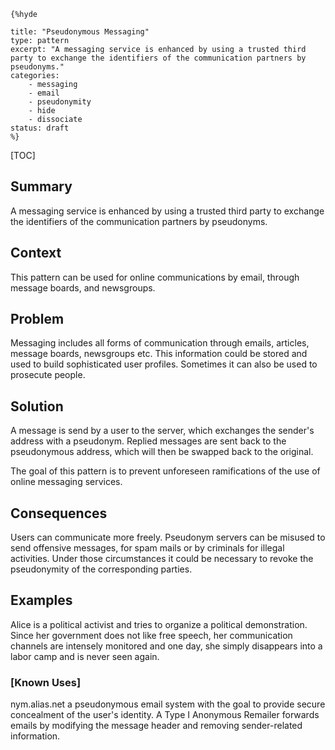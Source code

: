     {%hyde

    title: "Pseudonymous Messaging"
    type: pattern
    excerpt: "A messaging service is enhanced by using a trusted third
    party to exchange the identifiers of the communication partners by
    pseudonyms."
    categories: 
        - messaging
        - email
        - pseudonymity
        - hide
        - dissociate
    status: draft
    %}

[TOC]

<!--### [Also Known As]-->
<!-- All other names the pattern is known by.-->



## Summary
<!-- One short paragraph summarising the pattern.-->

A messaging service is enhanced by using a trusted third party to
exchange the identifiers of the communication partners by pseudonyms.

## Context
<!-- The situations in which the pattern may apply.-->

This pattern can be used for online communications by email, through
message boards, and newsgroups.

## Problem
<!-- The problem a pattern addresses, including a list of forces describing why a problem might be difficult to solve.-->

Messaging includes all forms of communication through emails,
articles, message boards, newsgroups etc. This information could be
stored and used to build sophisticated user profiles. Sometimes it can
also be used to prosecute people.

## Solution
<!-- A concise description of how the pattern addresses the problem.-->

A message is send by a user to the server, which exchanges the
sender's address with a pseudonym. Replied messages are sent back to
the pseudonymous address, which will then be swapped back to the
original.

<!--goals-->
The goal of this pattern is to prevent unforeseen ramifications of the
use of online messaging services.

<!--### [Structure]-->
<!--A detailed specification of the structural aspects of the pattern. A class diagram if applicable.-->



<!--### [Implementation]-->
<!--Guidelines for implementing the pattern; code fragments; suggested PETS; policy fragments.-->



## Consequences
<!--The advantages (benefits) and disadvantages (liabilities) of applying the pattern.-->



<!--constraints and consequences-->
Users can communicate more freely. Pseudonym servers can be misused to
send offensive messages, for spam mails or by criminals for illegal
activities. Under those circumstances it could be necessary to revoke
the pseudonymity of the corresponding parties.

<!--### [Constraints]-->
<!-- limitations as a consequence of applying the pattern.-->



## Examples
<!--Motivational example to see how the pattern is applied.-->

Alice is a political activist and tries to organize a political
demonstration. Since her government does not like free speech, her
communication channels are intensely monitored and one day, she simply
disappears into a labor camp and is never seen again.

### [Known Uses]
<!-- Pointers to various applications of the pattern.-->

nym.alias.net a pseudonymous email system with the goal to provide
secure concealment of the user's identity. A Type I Anonymous Remailer
forwards emails by modifying the message header and removing
sender-related information.

<!--## See Also-->
<!-- Any pointers to relevant information, not contained in the subfields below.-->



<!--### [Related Patterns]-->
<!-- Supporting and conflicting patterns-->



<!--### [Sources]-->
<!-- References to the original source of the pattern.-->



<!--## General Comments-->
<!-- Separate discussion on the pattern.-->



<!--## Tags-->
<!-- User definable descriptors for additional correlation.-->


